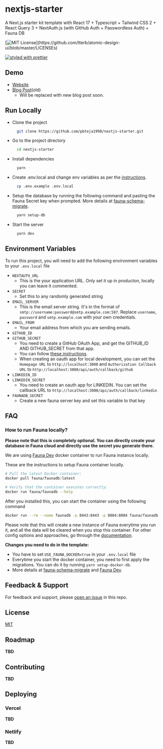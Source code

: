 # nextjs-starter

A Next.js starter kit template with React 17 + Typescript + Tailwind CSS 2 + React Query 3 + NextAuth.js (with GitHub Auth + Passwordless Auth) + Fauna DB

[![MIT License](https://img.shields.io/apm/l/atomic-design-ui.svg?)](https://github.com/tterb/atomic-design-ui/blob/master/LICENSEs)

[![styled with prettier](https://img.shields.io/badge/styled_with-prettier-ff69b4.svg)](https://github.com/prettier/prettier)

## Demo

- [Website](https://next-starter.bhanuteja.dev)
- [Blog Post](https://blog.bhanuteja.dev/nextjs-starter-with-authentication-react-17-typescript-tailwind-css-2-eslint?guid=36ac22f4-9641-432a-8837-5ac2f435667a&deviceId=c9650ad1-b0e8-451d-90f0-0df5bab42027)(old)
  - Will be replaced with new blog post soon.

## Run Locally

- Clone the project

  ```bash
    git clone https://github.com/pbteja1998/nextjs-starter.git
  ```

- Go to the project directory

  ```bash
    cd nextjs-starter
  ```

- Install dependencies

  ```bash
    yarn
  ```

- Create .env.local and change env variables as per the [instructions](#environment-variables).

  ```bash
    cp .env.example .env.local
  ```

- Setup the database by running the following command and pasting the Fauna Secret key when prompted. More details at [fauna-schema-migrate](https://github.com/fauna-brecht/fauna-schema-migrate).

  ```bash
    yarn setup-db
  ```

- Start the server

  ```bash
    yarn dev
  ```

## Environment Variables

To run this project, you will need to add the following environment variables to your `.env.local` file

- `NEXTAUTH_URL`
  - This is the your application URL. Only set it up in producton, locally you can leave it commented.
- `SECRET`
  - Set this to any randomly generated string
- `EMAIL_SERVER`
  - This is the email server string. It's in the format of `smtp://username:password@smtp.example.com:587`. Replace `username`, `password` and `smtp.example.com` with your own credentials.
- `EMAIL_FROM`
  - Your email address from which you are sending emails.
- `GITHUB_ID`
- `GITHUB_SECRET`
  - You need to create a GitHub OAuth App, and get the GITHUB_ID AND GITHUB_SECRET from that app.
  - You can follow [these instructions](https://developer.github.com/apps/building-oauth-apps/creating-an-oauth-app/).
  - When creating an oauth app for local development, you can set the `Homepage URL` to `http://localhost:3000` and `Authorization Callback URL` to `http://localhost:3000/api/auth/callback/github`
- `LINKEDIN_ID`
- `LINKEDIN_SECRET`
  - You need to create an oauth app for LINKEDIN. You can set the callback URL to `http://localhost:3000/api/auth/callback/linkedin`
- `FAUNADB_SECRET`
  - Create a new fauna server key and set this variable to that key

## FAQ

### How to run Fauna locally?

**Please note that this is completely optional. You can directly create your database in Fauna cloud and directly use the secret you generate there.**

We are using [Fauna Dev](https://docs.fauna.com/fauna/current/integrations/dev) docker container to run Fauna instance locally.

These are the instructions to setup Fauna container locally.

```bash
# Pull the latest Docker container:
docker pull fauna/faunadb:latest

# Verify that the container executes correctly:
docker run fauna/faunadb --help
```

After you installed this, you can start the container using the following command

```bash
docker run --rm --name faunadb -p 8443:8443 -p 8084:8084 fauna/faunadb
```

Please note that this will create a new instance of Fauna everytime you run it, and all the data will be cleared when you stop this container. For other config options and approaches, go through the [documentation](https://docs.fauna.com/fauna/current/integrations/dev).

**Changes you need to do in the template:**

- You have to set `USE_FAUNA_DOCKER=true` in your `.env.local` file
- Everytime you start the docker container, you need to first apply the migrations. You can do it by running `yarn setup-docker-db`.
- More details at [fauna-schema-migrate](https://github.com/fauna-brecht/fauna-schema-migrate) and [Fauna Dev](https://docs.fauna.com/fauna/current/integrations/dev).

## Feedback & Support

For feedback and support, please [open an issue](https://github.com/pbteja1998/nextjs-starter/issues/new) in this repo.

## License

[MIT](https://choosealicense.com/licenses/mit/)

## Roadmap

**TBD**

## Contributing

**TBD**

## Deploying

### Vercel

**TBD**

### Netlify

**TBD**
